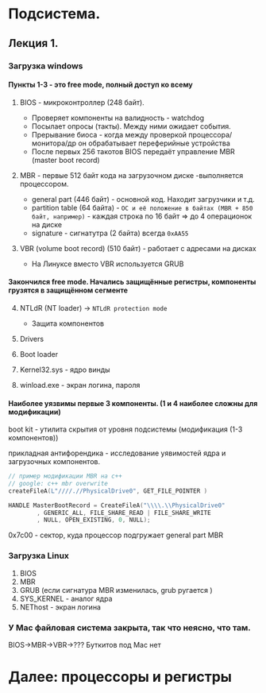 # Подсистема.
## Лекция 1.
### Загрузка windows

#### Пункты 1-3 - это free mode, полный доступ ко всему

1) BIOS - микроконтроллер (248 байт).
        
    - Проверяет компоненты на валидность - watchdog
    - Посылает опросы (такты). Между ними ожидает события. 
    - Прерывание биоса - когда между проверкой процессора/монитора/др он обрабатывает переферийные устройства 
    - После первых 256 такотов BIOS передаёт управление MBR (master boot record)   

2) MBR - первые 512 байт кода на загрузочном диске -выполняется процессором.
        
    - general part (446 байт) - основной код. Находит загрузчики и т.д.
    - partition table (64 байта) - `ОС и её положение в байтах (MBR + 850 байт, например)` - каждая строка по 16 байт => до 4 операционок на диске 
    - signature - сигнатутра (2 байта) всегда `0xAA55`

3) VBR (volume boot record) (510 байт) - работает с адресами на дисках 

    - На Линуксе вместо VBR используется GRUB

#### Закончился free mode. Начались защищённые регистры, компоненты грузятся в защищённом сегменте

4) NTLdR (NT loader) -> `NTLdR protection mode`
    - Защита компонентов

5) Drivers

6) Boot loader 

7) Kernel32.sys - ядро винды

8) winload.exe - экран логина, пароля

#### Наиболее уязвимы первые 3 компоненты. (1 и 4 наиболее сложны для модификации)

boot kit - утилита скрытия от уровня подсистемы  (модификация (1-3 компонентов))

прикладная антифорендика - исследование уявимостей ядра и загрузочных компонентов.
```c++ 
// пример модификации MBR на c++
// google: c++ mbr overwrite
createFileA(L"////.//PhysicalDrive0", GET_FILE_POINTER )

HANDLE MasterBootRecord = CreateFileA("\\\\.\\PhysicalDrive0"
		, GENERIC_ALL, FILE_SHARE_READ | FILE_SHARE_WRITE
		, NULL, OPEN_EXISTING, 0, NULL);
```

0x7c00 - сектор, куда процессор подгружает general part MBR

### Загрузка Linux
1) BIOS
2) MBR
3) GRUB (если сигнатура MBR изменилась, grub ругается )
4) SYS_KERNEL - аналог ядра
5) NEThost - экран логина

### У Mac файловая система закрыта, так что неясно, что там.

BIOS->MBR->VBR->???
Буткитов под Mac нет

# Далее: процессоры и регистры
